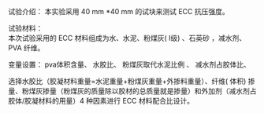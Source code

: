 试验介绍：
    本实验采用  40 mm *40 mm 的试块来测试 ECC 抗压强度。
    
试验材料：    
    本次试验采用的 ECC 材料组成为水、水泥、粉煤灰( Ⅰ级) 、石英砂 ，减水剂、PVA 纤维。

变量设置：
pva体积含量、	水胶比、	粉煤灰取代水泥比例  、  减水剂占胶体比、
  
  选择水胶比（胶凝材料重量=水泥重量+粉煤灰重量+外掺料重量）、纤维( 体积) 掺量、粉煤灰掺量（粉煤灰的质量除以胶材的总质量就是掺量）和外加剂（减水剂占胶体/胶凝材料的用量）4 种因素进行 ECC 材料配合比设计。

		 